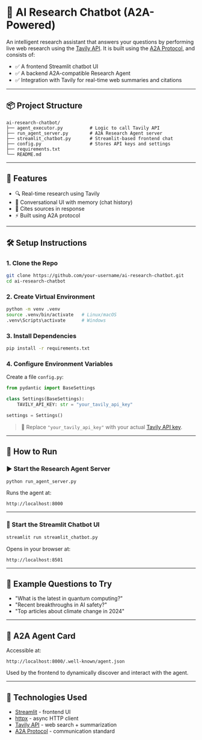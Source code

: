 # 🧠 AI Research Chatbot (A2A-Powered)

An intelligent research assistant that answers your questions by performing live web research using the [Tavily API](https://www.tavily.com/). It is built using the [A2A Protocol](https://github.com/a2a-protocol), and consists of:

- ✅ A frontend Streamlit chatbot UI
- ✅ A backend A2A-compatible Research Agent
- ✅ Integration with Tavily for real-time web summaries and citations

---

## 📦 Project Structure

```
ai-research-chatbot/
├── agent_executor.py          # Logic to call Tavily API
├── run_agent_server.py        # A2A Research Agent server
├── streamlit_chatbot.py       # Streamlit-based frontend chat
├── config.py                  # Stores API keys and settings
├── requirements.txt
└── README.md
```

---

## 🚀 Features

- 🔍 Real-time research using Tavily
- 💬 Conversational UI with memory (chat history)
- 🔗 Cites sources in response
- ⚡ Built using A2A protocol

---

## 🛠️ Setup Instructions

### 1. Clone the Repo
```bash
git clone https://github.com/your-username/ai-research-chatbot.git
cd ai-research-chatbot
```

### 2. Create Virtual Environment
```bash
python -m venv .venv
source .venv/bin/activate   # Linux/macOS
.venv\Scripts\activate      # Windows
```

### 3. Install Dependencies
```bash
pip install -r requirements.txt
```

### 4. Configure Environment Variables

Create a file `config.py`:

```python
from pydantic import BaseSettings

class Settings(BaseSettings):
    TAVILY_API_KEY: str = "your_tavily_api_key"

settings = Settings()
```

> 🔑 Replace `"your_tavily_api_key"` with your actual [Tavily API key](https://app.tavily.com/).

---

## 🚦 How to Run

### ▶️ Start the Research Agent Server

```bash
python run_agent_server.py
```

Runs the agent at:  
```
http://localhost:8000
```

---

### 💬 Start the Streamlit Chatbot UI

```bash
streamlit run streamlit_chatbot.py
```

Opens in your browser at:  
```
http://localhost:8501
```

---

## 🧪 Example Questions to Try

- "What is the latest in quantum computing?"
- "Recent breakthroughs in AI safety?"
- "Top articles about climate change in 2024"

---

## 📖 A2A Agent Card

Accessible at:
```
http://localhost:8000/.well-known/agent.json
```

Used by the frontend to dynamically discover and interact with the agent.

---

## 🧰 Technologies Used

- [Streamlit](https://streamlit.io/) - frontend UI
- [httpx](https://www.python-httpx.org/) - async HTTP client
- [Tavily API](https://www.tavily.com/) - web search + summarization
- [A2A Protocol](https://github.com/a2a-protocol) - communication standard
